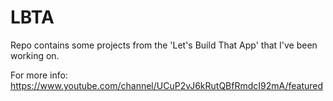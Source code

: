 # LBTA

Repo contains some projects from the 'Let's Build That App' that I've been working on.

For more info: https://www.youtube.com/channel/UCuP2vJ6kRutQBfRmdcI92mA/featured
